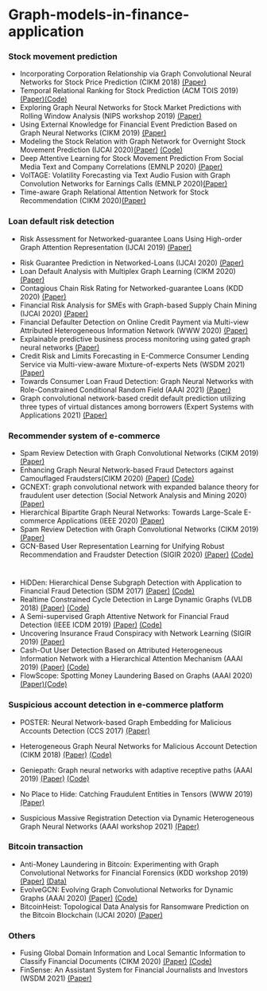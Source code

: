 # Graph-models-in-finance-application
### Stock movement prediction
- Incorporating Corporation Relationship via Graph Convolutional Neural Networks for Stock Price Prediction (CIKM 2018) [(Paper)](https://dl.acm.org/doi/pdf/10.1145/3269206.3269269?casa_token=qkT-nreXKjAAAAAA:PWu9nuVshco6HHvTIRtwQ4M8KKgDLA1DUxPfRUbw4LKekHqm8B2UMOsPM0UUK7kB5InzNbe2M-vm) 
- Temporal Relational Ranking for Stock Prediction (ACM TOIS 2019) [(Paper)](https://dl.acm.org/doi/pdf/10.1145/3309547?casa_token=1-LBb6-Sg8sAAAAA:KGwC83jfJf5Ens-Fkns2uTO2IfNRfTrGTzzPhPCzKSuUirGfqR8tweMLYDpMFYgTToUHDgP5Na7e)[(Code)](https://github.com/fulifeng/Temporal_Relational_Stock_Ranking)
- Exploring Graph Neural Networks for Stock Market Predictions with Rolling Window Analysis (NIPS workshop 2019) [(Paper)](https://arxiv.org/pdf/1909.10660.pdf)
- Using External Knowledge for Financial Event Prediction Based on Graph Neural Networks (CIKM 2019) [(Paper)](https://dl.acm.org/doi/pdf/10.1145/3357384.3358156?casa_token=etIRCxfVKvMAAAAA:VSl8m1LKZvSaB3mQixvPqxOK-DLdrv3Tuzb_74qKN_YRw9gsmvirGb4z2s4_v5U8O2yvdDlETDem)
- Modeling the Stock Relation with Graph Network for Overnight Stock Movement Prediction (IJCAI 2020)[(Paper)](https://www.ijcai.org/Proceedings/2020/0626.pdf) [(Code)](https://github.com/liweitj47/overnight-stock-movement-prediction)
- Deep Attentive Learning for Stock Movement Prediction From Social Media Text and Company Correlations (EMNLP 2020) [(Paper)](https://www.aclweb.org/anthology/2020.emnlp-main.676.pdf)
- VolTAGE: Volatility Forecasting via Text Audio Fusion with Graph Convolution Networks for Earnings Calls (EMNLP 2020)[(Paper)](https://www.aclweb.org/anthology/2020.emnlp-main.643.pdf)
- Time-aware Graph Relational Attention Network for Stock Recommendation (CIKM 2020)[(Paper)](https://dl.acm.org/doi/pdf/10.1145/3340531.3412160?casa_token=iJHARlw9L3UAAAAA:gy91t3Ts7b6PThjHXrsICzaEnJjepfBbEFh5-qpHWxKaVwOEX881cL8GdhNaEi3ehsZpfCNNx4AN)

### Loan default risk detection
- Risk Assessment for Networked-guarantee Loans Using High-order Graph Attention Representation (IJCAI 2019) [(Paper)](https://www.ijcai.org/Proceedings/2019/0807.pdf)
<!-- A Dynamic Default Prediction Framework for Networked-guarantee Loans (CIKM 2019) [(Paper)](https://dl.acm.org/doi/pdf/10.1145/3357384.3357804?casa_token=g5aFfcJjuvcAAAAA:A_JSguUP7bDKzfvc3gS9g-xK148zDElFVI_9NcidQR2pesONKXweN-hMigy2Z60EeQGo1Tlzty7r)-->
- Risk Guarantee Prediction in Networked-Loans (IJCAI 2020) [(Paper)](https://www.ijcai.org/Proceedings/2020/0618.pdf)
- Loan Default Analysis with Multiplex Graph Learning  (CIKM 2020) [(Paper)](https://dl.acm.org/doi/pdf/10.1145/3340531.3412724?casa_token=TdtWt1HAIE8AAAAA:jZAxguORnjXyiIjxSQyGsrMBA-wlI7GQAFQHh1zk4Y2mKrDB9CmfaOcJv1dVbKoaCZ1bGtBl5_wX)
- Contagious Chain Risk Rating for Networked-guarantee Loans (KDD 2020) [(Paper)](https://dl.acm.org/doi/pdf/10.1145/3394486.3403322?casa_token=qHvG3i0joW0AAAAA:YQRDfCu8JMVA_4qeZARYhQG5QDKac0cnMkkmjrkaec8EETz3kVf0YnpMG-N0eusl9tbcrolo27j7)
- Financial Risk Analysis for SMEs with Graph-based Supply Chain Mining  (IJCAI 2020) [(Paper)](https://dl.acm.org/doi/pdf/10.1145/3366423.3380159?casa_token=QPzcs9_P6vgAAAAA:A4FQ4MaBXYknRj99ZftdZRoyBULgTFB5nC5Z2P3wySfaDlm9TBr1Izc3U4eJZKVpT4qwZedZDXub)
- Financial Defaulter Detection on Online Credit Payment via Multi-view Attributed Heterogeneous Information Network (WWW 2020) [(Paper)](https://dl.acm.org/doi/pdf/10.1145/3366423.3380159?casa_token=QPzcs9_P6vgAAAAA:A4FQ4MaBXYknRj99ZftdZRoyBULgTFB5nC5Z2P3wySfaDlm9TBr1Izc3U4eJZKVpT4qwZedZDXub)
- Explainable predictive business process monitoring using gated graph neural networks [(Paper)](https://www.researchgate.net/profile/Matthias-Stierle/publication/342008639_Explainable_predictive_business_process_monitoring_using_gated_graph_neural_networks/links/5ef1f4de4585154d390e6163/Explainable-predictive-business-process-monitoring-using-gated-graph-neural-networks.pdf)
- Credit Risk and Limits Forecasting in E-Commerce Consumer Lending Service via Multi-view-aware Mixture-of-experts Nets (WSDM 2021) [(Paper)](https://dl.acm.org/doi/pdf/10.1145/3437963.3441743?casa_token=w-De8wHS94IAAAAA:YDNDnE6D62k3G5HDxjBfTapMB5LI6Y0piv3IJi-a8ZBsGIuCSPqAytAhBRLWinTA-CwJtP5ylmH8)
- Towards Consumer Loan Fraud Detection: Graph Neural Networks with Role-Constrained Conditional Random Field (AAAI 2021) [(Paper)](https://www.aaai.org/AAAI21Papers/AAAI-6859.XuB.pdf)
- Graph convolutional network-based credit default prediction utilizing three types of virtual distances among borrowers (Expert Systems with Applications 2021) [(Paper)](https://www.sciencedirect.com/science/article/abs/pii/S0957417420310794)


### Recommender system of e-commerce
- Spam Review Detection with Graph Convolutional Networks (CIKM 2019) [(Paper)](https://dl.acm.org/doi/pdf/10.1145/3357384.3357820?casa_token=UckpMdmpLEAAAAAA:zbD4u-FhN6zjuYth4GYN-bEXwjXFVLFbdw02Gc9zfege9ly0eOo-fefxWOiA0yVPbnmAvnDGBY75)
- Enhancing Graph Neural Network-based Fraud Detectors against Camouflaged Fraudsters(CIKM 2020) [(Paper)](https://dl.acm.org/doi/pdf/10.1145/3340531.3411903?casa_token=UPHvdYBQrUEAAAAA:HiRuitww4VcARYlvwFsmHGLLbYseI6Qhr4a5sqYAzsQsQ5S1sZW_PmtKDnOrjJdlcuoApwekrlG3) [(Code)](https://github.com/YingtongDou/CARE-GNN)
- GCNEXT: graph convolutional network with expanded balance theory for fraudulent user detection (Social Network Analysis and Mining 2020)[(Paper)](https://link.springer.com/article/10.1007/s13278-020-00697-w)
- Hierarchical Bipartite Graph Neural Networks: Towards Large-Scale E-commerce Applications (IEEE 2020) [(Paper)](https://ieeexplore.ieee.org/stamp/stamp.jsp?arnumber=9101846&casa_token=bijgy8cCKoMAAAAA:tO2gqx57y4e54s_jHj45buSg91h3or9PjPdFntg8SBYRfbL2ksh5JhbQosbr6qt453pEJl66Z7U&tag=1)
- Spam Review Detection with Graph Convolutional Networks (CIKM 2019) [(Paper)](https://dl.acm.org/doi/pdf/10.1145/3357384.3357820?casa_token=p17umGpwN2sAAAAA:Xsw5D3Q60CMZWLZr9WopUiSkcNb3aqArzKIDscdz9wAOU_ylSFQw4VXi2JF2XyBlDtj5_53GnlXhYYM)
- GCN-Based User Representation Learning for Unifying Robust Recommendation and Fraudster Detection (SIGIR 2020) [(Paper)](https://dl.acm.org/doi/pdf/10.1145/3397271.3401165?casa_token=sI-bGvhvmT4AAAAA:FMAF_B4EEsvirySbCIM-OyAaPiqsgCusOG3A0Ka8AlMOlVbMrj26KzTspuSYjyEdeFZ7-yQOcvpA) [(Code)](https://github.com/zsjdddhr/GraphRfi)

#
- HiDDen: Hierarchical Dense Subgraph Detection with Application to Financial Fraud Detection (SDM 2017) [(Paper)](https://www.researchgate.net/profile/Si_Zhang11/publication/317485593_HiDDen_Hierarchical_Dense_Subgraph_Detection_with_Application_to_Financial_Fraud_Detection/links/59fac88e0f7e9b61546f5587/HiDDen-Hierarchical-Dense-Subgraph-Detection-with-Application-to-Financial-Fraud-Detection.pdf) [(Code)](https://github.com/sizhang92/Hierarchical-Dense-Subgraph-Detection)
- Realtime Constrained Cycle Detection in Large Dynamic Graphs (VLDB 2018) [(Paper)](https://dl.acm.org/doi/pdf/10.14778/3229863.3229874?casa_token=pghml_lNTWYAAAAA:IZExcFemxGfbYqCw-CaFCMGJL6wY7EgoowGjtrR0X8ZvMFC9E4u1X5Uw7pKymJ7kRkBN4_lcXvwd) [(Code)](https://github.com/NemesLaszlo/GraphS-system)
- A Semi-supervised Graph Attentive Network for Financial Fraud Detection (IEEE ICDM 2019) [(Paper)](https://www.computer.org/csdl/proceedings-article/icdm/2019/460400a598/1h5XFkRwULK) [(Code)](https://github.com/safe-graph/DGFraud)
- Uncovering Insurance Fraud Conspiracy with Network Learning (SIGIR 2019) [(Paper)](https://dl.acm.org/doi/pdf/10.1145/3331184.3331372?casa_token=DXV3mQ46Ft4AAAAA:SqaW7ThZMKeRfeWqcx_DqjP2UaO_MQABs7Xq7tNVomtFxgv3-bv9LfViAU5CpX4WZ-_mR2cNswdD)
- Cash-Out User Detection Based on Attributed Heterogeneous Information Network with a Hierarchical Attention Mechanism  (AAAI 2019) [(Paper)](https://ojs.aaai.org/index.php/AAAI/article/view/3884)  [(Code)](https://github.com/safe-graph/DGFraud)
- FlowScope: Spotting Money Laundering Based on Graphs (AAAI 2020) [(Paper)](https://ojs.aaai.org/index.php/AAAI/article/download/5906/5762)[(Code)](https://github.com/BGT-M/spartan2-tutorials/blob/master/FlowScope.ipynb) 


<!-- Spatio-Temporal Attention-Based Neural Network for Credit Card Fraud Detection (AAAI 2020) [(Paper)](https://ojs.aaai.org//index.php/AAAI/article/view/5371)-->
 
### Suspicious account detection in e-commerce platform
- POSTER: Neural Network-based Graph Embedding for Malicious Accounts Detection (CCS 2017) [(Paper)](https://dl.acm.org/doi/pdf/10.1145/3133956.3138827?casa_token=CT4EK3sVhWoAAAAA:P0DMvVdnB6TdEn8f3vF_764-dpKeiLr65UGach8LyWAnQM5NJmb7oIWvfGQNwhRTiRQGsl2VHIOp)
- Heterogeneous Graph Neural Networks for Malicious Account Detection (CIKM 2018) [(Paper)](https://dl.acm.org/doi/pdf/10.1145/3269206.3272010?casa_token=vWL_ez-5K0UAAAAA:OJqSTIITZTSGUxbksHmSbmMHgoPWsuiIir03cP9zVKEZsaySdJa1zTeVMQ4NJdO7kV4hkZZeDssl) [(Code)](https://github.com/safe-graph/DGFraud)

-  Geniepath: Graph neural networks with adaptive receptive paths (AAAI 2019) [(Paper)](https://ojs.aaai.org/index.php/AAAI/article/view/4354) [(Code)](https://github.com/safe-graph/DGFraud)
- No Place to Hide: Catching Fraudulent Entities in Tensors (WWW 2019) [(Paper)](https://dl.acm.org/doi/pdf/10.1145/3308558.3313403?casa_token=kcUqKtcQCTwAAAAA:SsWvJ4DXxYPVEKfzScJlkJf0pPtNGKV2EeFde9usifovBiEs12-Z5d62IONfQes4lDrLn6XtMlO9)
- Suspicious Massive Registration Detection via Dynamic Heterogeneous Graph Neural Networks (AAAI workshop 2021) [(Paper)](https://arxiv.org/pdf/2012.10831.pdf)



### Bitcoin transaction
- Anti-Money Laundering in Bitcoin: Experimenting with Graph Convolutional Networks for Financial Forensics (KDD workshop 2019) [(Paper)](https://arxiv.org/pdf/1908.02591.pdf) [(Data)](https://www.kaggle.com/ellipticco/elliptic-data-set)
- EvolveGCN: Evolving Graph Convolutional Networks for Dynamic Graphs (AAAI 2020) [(Paper)](https://ojs.aaai.org/index.php/AAAI/article/view/5984) [(Code)](https://github.com/IBM/EvolveGCN)
- BitcoinHeist: Topological Data Analysis for Ransomware Prediction on the Bitcoin Blockchain (IJCAI 2020) [(Paper)](https://par.nsf.gov/servlets/purl/10176961)

### Others
- Fusing Global Domain Information and Local Semantic Information to Classify Financial Documents (CIKM 2020) [(Paper)](https://dl.acm.org/doi/abs/10.1145/3340531.3412707?casa_token=QYtSw-uPoyYAAAAA:ywodUHJco5k-iB-oVx6qq2Lx52B1qAp78JIog5cJkFYFHRyCJCp9l6em24DL_bB_kNOPNK4pMXBV) [(Code)](https://github.com/finint/graphSEAT)
- FinSense: An Assistant System for Financial Journalists and Investors (WSDM 2021) [(Paper)](http://nlg.csie.ntu.edu.tw/~cjchen/papers/FinSense_WSDM_Demo_2021.pdf)
